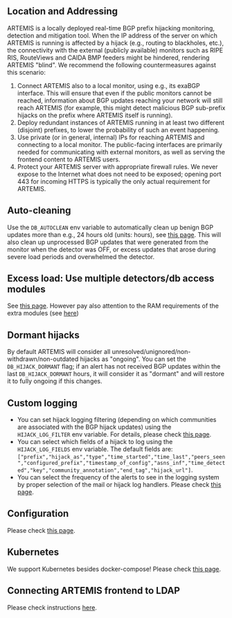 ## Location and Addressing

ARTEMIS is a locally deployed real-time BGP prefix hijacking monitoring, detection and mitigation tool.
When the IP address of the server on which ARTEMIS is running is affected by a hijack (e.g., routing to blackholes, etc.), the connectivity with the external (publicly available) monitors such as RIPE RIS, RouteViews and CAIDA BMP feeders might be hindered, rendering ARTEMIS "blind". We recommend the following countermeasures against this scenario:

1. Connect ARTEMIS also to a local monitor, using e.g., its exaBGP interface. This will ensure that even if the public monitors cannot be reached, information about BGP updates reaching your network will still reach ARTEMIS (for example, this might detect malicious BGP sub-prefix hijacks on the prefix where ARTEMIS itself is running).
2. Deploy redundant instances of ARTEMIS running in at least two different (disjoint) prefixes, to lower the probability of such an event happening.
3. Use private (or in general, internal) IPs for reaching ARTEMIS and connecting to a local monitor. The public-facing interfaces are primarily needed for communicating with external monitors, as well as serving the frontend content to ARTEMIS users.
4. Protect your ARTEMIS server with appropriate firewall rules. We never expose to the Internet what does not need to be exposed; opening port 443 for incoming HTTPS is typically the only actual requirement for ARTEMIS.

## Auto-cleaning

Use the `DB_AUTOCLEAN` env variable to automatically clean up benign BGP updates more than e.g., 24 hours old (units: hours), see [this page](https://bgpartemis.readthedocs.io/en/latest/envvars/). This will also clean up unprocessed BGP updates that were generated from the monitor when the detector was OFF, or excess updates that arose during severe load periods and overwhelmed the detector.

## Excess load: Use multiple detectors/db access modules

See [this page](https://bgpartemis.readthedocs.io/en/latest/overview/#invoking-multiple-detectorsdb-clients-optional). However pay also attention to the RAM requirements of the extra modules (see [here](https://bgpartemis.readthedocs.io/en/latest/overview/#memory-requirements))

## Dormant hijacks

By default ARTEMIS will consider all unresolved/unignored/non-withdrawn/non-outdated hijacks as "ongoing". You can set the `DB_HIJACK_DORMANT` flag; if an alert has not received BGP updates within the last `DB_HIJACK_DORMANT` hours, it will consider it as "dormant" and will restore it to fully ongoing if this changes.

## Custom logging

* You can set hijack logging filtering (depending on which communities are associated with the BGP hijack updates) using the `HIJACK_LOG_FILTER` env variable. For details, please check [this page](https://bgpartemis.readthedocs.io/en/latest/commannotations/).
* You can select which fields of a hijack to log using the `HIJACK_LOG_FIELDS` env variable. The default fields are: `["prefix","hijack_as","type","time_started","time_last","peers_seen","configured_prefix","timestamp_of_config","asns_inf","time_detected","key","community_annotation","end_tag","hijack_url"]`.
* You can select the frequency of the alerts to see in the logging system by proper selection of the mail or hijack log handlers. Please check [this page](https://bgpartemis.readthedocs.io/en/latest/loggingconf/).

## Configuration

Please check [this page](https://bgpartemis.readthedocs.io/en/latest/basicconf/).

## Kubernetes

We support Kubernetes besides docker-compose! Please check [this page](https://bgpartemis.readthedocs.io/en/latest/kubernetes/).

## Connecting ARTEMIS frontend to LDAP

Please check instructions [here](https://bgpartemis.readthedocs.io/en/latest/ldapconf/).
